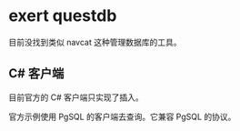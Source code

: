 # exert questdb

目前没找到类似 navcat 这种管理数据库的工具。

## C# 客户端

目前官方的 C# 客户端只实现了插入。

官方示例使用 PgSQL 的客户端去查询。它兼容 PgSQL 的协议。
